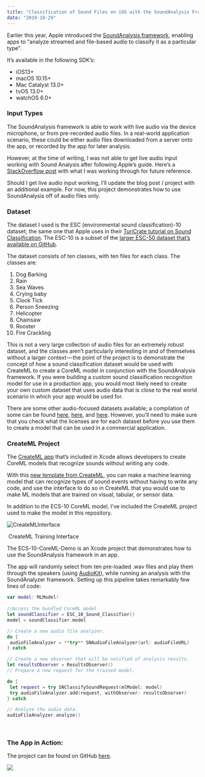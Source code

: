 ```yaml
---
title: "Classification of Sound Files on iOS with the SoundAnalysis Framework and ESC-10 CoreML Model"
date: "2019-10-29"
---
```


Earlier this year, Apple introduced the [SoundAnalysis framework](https://developer.apple.com/documentation/soundanalysis), enabling apps to “analyze streamed and file-based audio to classify it as a particular type”.

It’s available in the following SDK’s:

- iOS13+
- macOS 10.15+
- Mac Catalyst 13.0+
- tvOS 13.0+
- watchOS 6.0+

### **Input Types**

The SoundAnalysis framework is able to work with live audio via the device microphone, or from pre-recorded audio files. In a real-world application scenario, these could be either audio files downloaded from a server onto the app, or recorded by the app for later analysis.

However, at the time of writing, I was not able to get live audio input working with Sound Analysis after following Apple’s guide. Here’s a [StackOverflow post](https://stackoverflow.com/questions/58496448/error-updating-tree-format-when-using-ios-soundanalysis-framework?noredirect=1#comment103345155_58496448) with what I was working through for future reference.

Should I get live audio input working, I’ll update the blog post / project with an additional example. For now, this project demonstrates how to use SoundAnalysis off of audio files only.

###  **Dataset**

The dataset I used is the ESC (environmental sound classification)-10 dataset; the same one that Apple uses in their [TuriCrate tutorial on Sound Classification](https://apple.github.io/turicreate/docs/userguide/sound_classifier/). The ESC-10 is a subset of the [larger ESC-50 dataset that’s available on GitHub](https://github.com/karoldvl/ESC-50).

The dataset consists of ten classes, with ten files for each class. The classes are:

1. Dog Barking
2. Rain
3. Sea Waves
4. Crying baby
5. Clock Tick
6. Person Sneezing
7. Helicopter
8. Chainsaw
9. Rooster
10. Fire Crackling

This is not a very large collection of audio files for an extremely robust dataset, and the classes aren’t particularly interesting in and of themselves without a larger context — the point of the project is to demonstrate the concept of how a sound classification dataset would be used with CreateML to create a CoreML model in conjunction with the SoundAnalysis framework. If you were building a custom sound classification recognition model for use in a production app, you would most likely need to create your own custom dataset that uses audio data that is close to the real world scenario in which your app would be used for.

There are some other audio-focused datasets available; a compilation of some can be found [here](http://www.cs.tut.fi/~heittolt/datasets), [here](https://towardsdatascience.com/a-data-lakes-worth-of-audio-datasets-b45b88cd4ad), and [here](https://cassebook.github.io/ch06/index/). However, you’ll need to make sure that you check what the licenses are for each dataset before you use them to create a model that can be used in a commercial application.

###  **CreateML Project**

The [CreateML app](https://developer.apple.com/documentation/createml) that’s included in Xcode allows developers to create CoreML models that recognize sounds without writing any code.

With this [new template from CreateML](https://developer.apple.com/videos/play/wwdc2019/425/), you can make a machine learning model that can recognize types of sound events without having to write any code, and use the interface to do so in CreateML that you would use to make ML models that are trained on visual, tabular, or sensor data.

In addition to the ECS-10 CoreML model, I’ve included the CreateML project used to make the model in this repository.

![CreateMLInterface](/blog_assets/2019/CreateMLInterface.jpg)

​		CreateML Training Interface



The ECS-10-CoreML-Demo is an Xcode project that demonstrates how to use the SoundAnalysis framework in an app.

The app will randomly select from ten pre-loaded .wav files and play them through the speakers (using [AudioKit](http://audiokit.io/)), while running an analysis with the SoundAnalyzer framework. Setting up this pipeline takes remarkably few lines of code:

```swift
var model: MLModel!
    
//Access the bundled CoreML model
let soundClassifier = ESC_10_Sound_Classifier()
model = soundClassifier.model

// Create a new audio file analyzer.
do {
 audioFileAnalyzer = **try** SNAudioFileAnalyzer(url: audioFileURL)
} catch

// Create a new observer that will be notified of analysis results.
let resultsObserver = ResultsObserver()
// Prepare a new request for the trained model.

do {
 let request = try SNClassifySoundRequest(mlModel: model)
 try audioFileAnalyzer.add(request, withObserver: resultsObserver)
} catch

// Analyze the audio data.
audioFileAnalyzer.analyze()
```

&nbsp;

### **The App in Action:**

The project can be found on GitHub [here](https://github.com/narner/ESC10-CoreML).

[![](http://img.youtube.com/vi/dAtzSo51T_4/0.jpg)](http://www.youtube.com/watch?v=dAtzSo51T_4 "")
